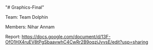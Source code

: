 "# Graphics-Final" 


Team: Team Dolphin


Members: Nihar Annam


Report: https://docs.google.com/document/d/13F-OfO1HX4ruEV8tPgSbaavwhC4CwRr2B9oqziJvvsE/edit?usp=sharing
